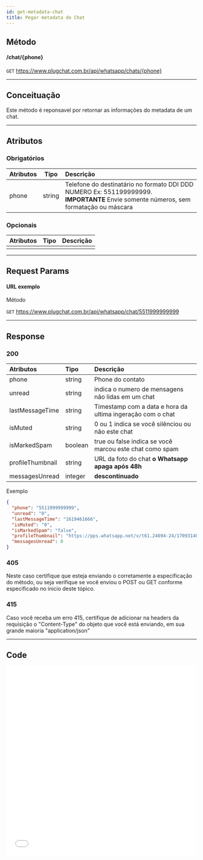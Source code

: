 ```yaml
---
id: get-metadata-chat
title: Pegar metadata do Chat
---
```


## Método

#### /chat/{phone}

`GET` https://www.plugchat.com.br/api/whatsapp/chats/{phone}

---

## Conceituação

Este método é reponsavel por retornar as informações do metadata de um chat.

---

## Atributos

### Obrigatórios

| Atributos | Tipo | Descrição |
| :-- | :-: | :-- |
| phone | string | Telefone do destinatário no formato DDI DDD NUMERO Ex: 551199999999. **IMPORTANTE** Envie somente números, sem formatação ou máscara |

### Opcionais

| Atributos | Tipo | Descrição |
| :-------- | :--: | :-------- |
|           |      |           |

---

## Request Params

#### URL exemplo

Método

`GET` https://www.plugchat.com.br/api/whatsapp/chat/5511999999999

---

## Response

### 200

| Atributos | Tipo | Descrição |
| :-- | :-- | :-- |
| phone | string | Phone do contato |
| unread | string | indica o numero de mensagens não lidas em um chat |
| lastMessageTime | string | Timestamp com a data e hora da ultima ingeração com o chat |
| isMuted | string | 0 ou 1 indica se você silênciou ou não este chat |
| isMarkedSpam | boolean | true ou false indica se você marcou este chat como spam |
| profileThumbnail | string | URL da foto do chat **o Whatsapp apaga após 48h** |
| messagesUnread | integer | **descontinuado** |

Exemplo

```json
{
  "phone": "5511999999999",
  "unread": "0",
  "lastMessageTime": "1619461666",
  "isMuted": "0",
  "isMarkedSpam": "false",
  "profileThumbnail": "https://pps.whatsapp.net/v/t61.24694-24/170931400_212202650511993_3423338295209291992_n.jpg?ccb=11-4&oh=4b96b3bf7114122667f80d021b194f2c&oe=60C179E2",
  "messagesUnread": 0
}
```

### 405

Neste caso certifique que esteja enviando o corretamente a especificação do método, ou seja verifique se você enviou o POST ou GET conforme especificado no inicio deste tópico.

### 415

Caso você receba um erro 415, certifique de adicionar na headers da requisição o "Content-Type" do objeto que você está enviando, em sua grande maioria "application/json"

---

## Code

<iframe src="//api.apiembed.com/?source=https://raw.githubusercontent.com/Z-API/z-api-docs/main/json-examples/get-metadata-chat.json&targets=all" frameborder="0" scrolling="no" width="100%" height="500px" seamless></iframe>
